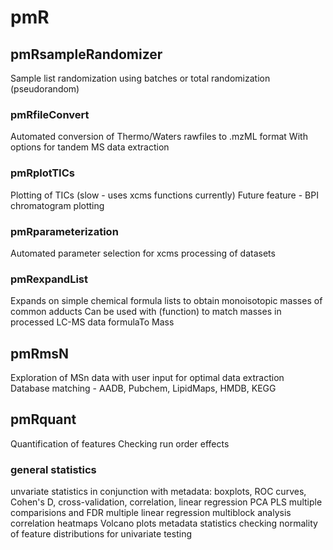 # pmR

## pmRsampleRandomizer
Sample list randomization using batches or total randomization (pseudorandom)

### pmRfileConvert
Automated conversion of Thermo/Waters rawfiles to .mzML format
With options for tandem MS data extraction

### pmRplotTICs
Plotting of TICs (slow - uses xcms functions currently)
Future feature - BPI chromatogram plotting

### pmRparameterization
Automated parameter selection for xcms processing of datasets

### pmRexpandList
Expands on simple chemical formula lists to obtain monoisotopic masses of common adducts
Can be used with (function) to match masses in processed LC-MS data
formulaTo Mass

## pmRmsN
Exploration of MSn data with user input for optimal data extraction
Database matching - AADB, Pubchem, LipidMaps, HMDB, KEGG

## pmRquant
Quantification of features 
Checking run order effects

### general statistics
unvariate statistics in conjunction with metadata:
boxplots, ROC curves, Cohen's D, cross-validation, correlation, linear regression
PCA
PLS
multiple comparisions and FDR
multiple linear regression
multiblock analysis
correlation heatmaps
Volcano plots
metadata statistics
checking normality of feature distributions for univariate testing
